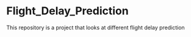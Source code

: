 # Flight_Delay_Prediction
This repository is a project that looks at different flight delay prediction
